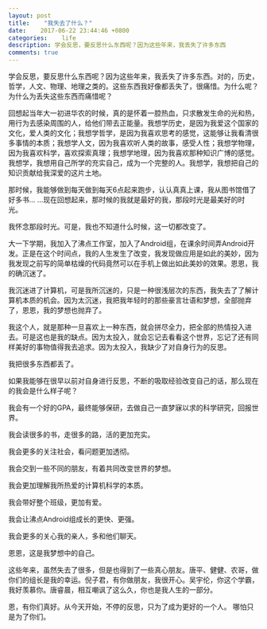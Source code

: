 ```yaml
---
layout: post
title:    "我失去了什么？"
date:    2017-06-22 23:44:46 +0800
categories:    life
description: 学会反思，要反思什么东西呢？因为这些年来，我丢失了许多东西
comments: true
---
```


学会反思，要反思什么东西呢？因为这些年来，我丢失了许多东西。对的，历史，哲学，人文、物理、地理之类的。这些东西我好像都丢失了，很痛惜。为什么呢？为什么为丢失这些东西而痛惜呢？

回想起当年大一初进华农的时候，真的是怀着一腔热血，只求散发生命的光和热，用行为去感染周围的人，给他们带去正能量。我想学历史，是因为我爱这个国家的文化，爱人类的文化；我想学哲学，是因为我喜欢思考的感觉，这能够让我看清很多事情的本质；我想学人文，因为我喜欢听人类的故事，感受人性；我想学物理，因为我喜欢科学，喜欢探索真理；我想学地理，因为我喜欢那种知识广博的感觉。我想学，我想用自己所学的充实自己，成为一个完整的人。我想学，我想把自己的知识贡献给我深爱的这片土地。

那时候，我能够做到每天做到每天6点起来跑步，认认真真上课，我从图书馆借了好多书... ...现在回想起来，那时候的我就是最好的我，那段时光是最美好的时光。

我怀念那段时光。可是，我也不知道什么时候，这一切都改变了。

大一下学期，我加入了沸点工作室，加入了Android组，在课余时间弄Android开发。正是在这个时间点，我的人生发生了改变，我发现做应用是如此的美妙，因为我发现之前写的简单枯燥的代码竟然可以在手机上做出如此美妙的效果。恩恩，我的确沉迷了。

我沉迷进了计算机，可是我所沉迷的，只是一种很浅层次的东西，我失去了了解计算机本质的机会。因为太沉迷，我把我年轻时的那些豪言壮语和梦想，全部抛弃了，恩恩，我的梦想也抛弃了。

我这个人，就是那种一旦喜欢上一种东西，就会拼尽全力，把全部的热情投入进去。可是这也是我的缺点。因为太投入，就会忘记去看看这个世界，忘记了还有同样美好的事物值得我去追求。因为太投入，我缺少了对自身行为的反思。

我把很多东西都丢了。

如果我能够在很早以前对自身进行反思，不断的吸取经验改变自己的话，那么现在的我会是什么样子呢？

我会有一个好的GPA，最终能够保研，去做自己一直梦寐以求的科学研究，回报世界。

我会读很多的书，走很多的路，活的更加充实。

我会更多的关注社会，看问题更加透彻。

我会交到一些不同的朋友，有着共同改变世界的梦想。

我会更加理解我所热爱的计算机科学的本质。

我会带好整个班级，更加有爱。

我会让沸点Android组成长的更快、更强。

我会更多的关心我的亲人，多和他们聊天。

恩恩，这是我梦想中的自己。

这些年来，虽然失去了很多，但是也得到了一些真心朋友。唐平、健健、农哥，做你们的组长是我的幸运。倪子君，有你做朋友，我很开心。吴宇伦，你这个学霸，我好羡慕你。唐睿晨，相互嘲讽了这么久，你也是我人生的一部分。

恩，有你们真好。从今天开始，不停的反思，只为了成为更好的一个人。
哪怕只是为了你们。
